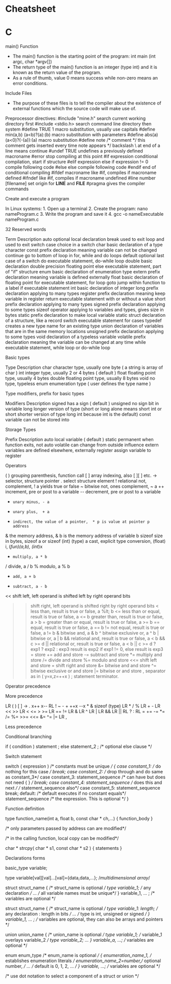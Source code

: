 # Cheatsheet
# C


main() Function

* The main() function is the starting point of the program: 	int main (int argc, char *argv[]) 
* The return type of the main() function is an integer (type int) and it is known as the return value of the program.
* As a rule of thumb, value 0 means success while non-zero means an error conditions.

Include Files

* The purpose of these files is to tell the compiler about the existence of external functions which the source code will make use of.

Preprocessor directives:
  #include "mine.h"	search current working directory first
  #include <stdio.h>	search command line directory then system
  #define TRUE 1	macro substitution, usually use capitals
  #define min(a,b) (a<b)?(a):(b)	macro substitution with parameters
  #define abs(a) (a<0)?(-(a)):(a)	macro substitution
  #define note /* comment */	this comment gets inserted every time note appears */
  backslash \ at end of a line means continue
  #undef TRUE	undefines a previously defined macroname
  #error	stop compiling at this point
  #if expression	conditional compilation, start if structure
  #elif expression	else if expression != 0 compile following code
  #else	else compile following code
  #endif	end of conditional compiling
  #ifdef macroname	like #if, compiles if macroname defined
  #ifndef	like #if, compiles if macroname undefined
  #line number [filename]	set origin for __LINE__ and __FILE__
  #pragma	gives the compiler commands

Create and execute a program

In Linux systems:
    1. Open up a terminal
    2. Create the program: nano nameProgram.c
    3. Write the program and save it
    4. gcc -o nameExecutable nameProgram.c

32 Reserved words

Term	    Description
auto	    optional local declaration
break 	  used to exit loop and used to exit switch
case	    choice in a switch
char	     basic declaration of a type character
const	     prefix declaration meaning variable can not be changed
continue 	go to bottom of loop in for, while and do loops
default	   optional last case of a switch
do	       executable statement, do-while loop
double     basic declaration double precision floating point
else	    executable statement, part of "if" structure
enum	    basic declaration of enumeration type
extern	  prefix declaration meaning variable is defined externally
float	    basic declaration of floating point
for	      executable statement, for loop
goto	    jump within function to a label
if	      executable statement
int	      basic declaration of integer
long	    prefix declaration applying to many types
register	prefix declaration meaning keep variable in register
return	  executable statement with or without a value
short	    prefix declaration applying to many types
signed	  prefix declaration applying to some types
sizeof	  operator applying to variables and types, gives size in bytes
static	  prefix declaration to make local variable static
struct	  declaration of a structure, like a record
switch	  executable statement for cases
typedef	  creates a new type name for an existing type
union	    declaration of variables that are in the same memory locations
unsigned	prefix declaration applying to some types
void	    declaration of a typeless variable
volatile	prefix declaration meaning the variable can be changed at any time
while	    executable statement, while loop or do-while loop

Basic types

Type	    Description
char	    character type, usually one byte ( a string is array of char )
int	      integer type, usually 2 or 4 bytes ( default )
float	    floating point type, usually 4 bytes
double	  floating point type, usually 8 bytes
void	    no type, typeless
enum	    enumeration type ( user defines the type name )

Type modifiers, prefix for basic types

Modifiers	  Description
signed	    has a sign ( default )
unsigned	  no sign bit in variable
long	      longer version of type (short or long alone means short int or
short	      shorter version of type long int because int is the default)
const	       variable can not be stored into


Storage Types

Prefix	   Description
auto	     local variable ( default )
static	   permanent when function exits, not auto
volatile   can change from outside influence
extern	   variables are defined elsewhere, externally
register   assign variable to register

Operators

  ( )	  grouping parenthesis, function call
  [ ]	  array indexing, also  [ ][ ]  etc.
  ->   	selector, structure pointer
  .	    select structure element
  !	    relational not, complement, ! a  yields true or false
  ~    	bitwise not, ones complement, ~ a
  ++  	increment, pre or post to a variable
  --   	decrement, pre or post to a variable
  -   	unary minus, - a
  +    	unary plus,  + a
  *    	indirect, the value of a pointer,  * p is value at pointer p address
  &    	the memory address, & b is the memory address of variable b
  sizeof size in bytes,   sizeof a     or  sizeof (int)
	(type) a cast, explicit type conversion,  (float) i, (*fun)(a,b), (int*)x
  *   	multiply, a * b
  /   	divide, a / b
  %    	modulo, a % b
  +    	add, a + b
  -    	subtract, a - b
  <<   	shift left,  left operand is shifted left by right operand bits
  >>   	shift right, left operand is shifted right by right operand bits
  <    	less than, result is true or false,  a %lt; b
  <=   	less than or equal, result is true or false,  a <= b
  >    	greater than, result is true or false,  a > b
  >=   	greater than or equal, result is true or false, a >= b
  ==   	equal, result is true or false,  a == b
  !=   	not equal, result is true or false,  a != b
  &    	bitwise and,  a & b
  ^   	bitwise exclusive or,  a ^ b
  |    	bitwise or,  a | b
  &&  	relational and, result is true or false,  a < b && c >= d
  ||	  relational or, result is true or false,  a < b || c >= d
  ?    	exp1 ? exp2 : exp3  result is exp2 if exp1 != 0, else result is exp3
  =    	store
  +=   	add and store
  -=   	subtract and store
  *=   	multiply and store
  /=  	divide and store
  %= 	  modulo and store
  <<=  	shift left and store
  >>=  	shift right and store
  &=   	bitwise and and store
  ^=   	bitwise exclusive or and store
  |=   	bitwise or and store
  ,    	separator as in   ( y=x,z=++x )
  ;     statement terminator.


Operator precedence

More precedence

LR	( ) [ ] -> . x++ x--
RL	! ~ - + ++x --x * & sizeof (type)
LR	* / %
LR	+ -
LR	<< >>
LR	< <= > >=
LR	== !=
LR	&
LR	^
LR	|
LR	&&
LR	||
RL	? :
RL	= += -= *= /= %= >>= <<= &= ^= |=
LR	,

Less precedence

Conditional branching

 if ( condition ) statement ;
  else statement_2 ;            /* optional  else  clause */

Switch statement

switch ( expression )      /* constants must be unique              */
  {
      case constant_1:       /* do nothing for this case              */
         break;
      case constant_2:       /* drop through and do same as constant_3*/
      case constant_3:
         statement_sequence  /* can have but does not need  { }       */
         break;
      case constant_4:
         statement_sequence  /* does this and next */
                            		 /* statement_sequence also*/
      case constant_5:
         statement_sequence
         break;
      default:               /* default executes if no constant equals*/
         statement_sequence  /* the expression. This is optional      */
 }

Function definition

type function_name(int a, float b, const char * ch,...) { function_body }

/* only parameters passed by address can are modified*/

/* in the calling function, local copy can be modified*/

char * strcpy( char * s1, const char * s2 ) { statements }

Declarations forms

basic_type variable;

type variable[val][val]...[val]={data,data,...};  /*multidimensional array*/

struct struct_name {     /* struct_name is optional */
     type variable_1;    /* any declaration */
     …                   /* all variable names must be unique*/
} variable_1, ... ;      /* variables are optional */

struct struct_name {          /* struct_name is optional */
     type variable_1: length; /* any declaration : length in bits */
         ...					        /* type is int, unsigned or signed */
} variable_1, ... ;           /* variables are optional, they can also be arrays and pointers */


union union_name {            /* union_name is optional */
    type variable_1;          /* variable_1 overlays variable_2 */
    type variable_2;
        ...
} variable_a, ...;            /* variables are optional */

enum enum_type                /* enum_name is optional */
  { enumeration_name_1,       /* establishes enumeration literals */
    enumeration_name_2=number,/* optional number, */
      ...                     /* default is 0, 1, 2, ... */
  } variable, ...;            /* variables are optional */

 /* use dot notation to select a component of a struct or union */
